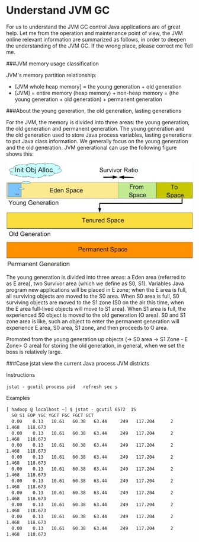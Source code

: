 # Understand JVM GC

For us to understand the JVM GC control Java applications are of great help. Let me from the operation and maintenance point of view, the JVM online relevant information are summarized as follows, in order to deepen the understanding of the JVM GC. 
If the wrong place, please correct me Tell me.

###JVM memory usage classification

JVM's memory partition relationship:

* [JVM whole heap memory] = the young generation + old generation
* [JVM] = entire memory (heap memory) + non-heap memory = (the young generation + old generation) + permanent generation

###About the young generation, the old generation, lasting generations

For the JVM, the memory is divided into three areas: the young generation, the old generation and permanent generation. The young generation and the old generation used to store Java process variables, lasting generations to put Java class information. 
We generally focus on the young generation and the old generation. JVM generational can use the following figure shows this:

![](20140306225822488.jpg)

The young generation is divided into three areas: a Eden area (referred to as E area), two Survivor area (which we define as S0, S1). 
Variables Java program new applications will be placed in E zone; when the E area is full, all surviving objects are moved to the S0 area. When S0 area is full, S0 surviving objects are moved to the S1 zone (S0 on the air this time, when the E area full-lived objects will move to S1 area). When S1 area is full, the experienced S0 object is moved to the old generation (O area). S0 and S1 zone area is like, such an object to enter the permanent generation will experience E area, S0 area, S1 zone, and then proceeds to O area.

Promoted from the young generation up objects (-> S0 area -> S1 Zone - E Zone> O area) for storing the old generation, in general, when we set the boss is relatively large.

###Case jstat view the current Java process JVM districts

Instructions

`jstat - gcutil process pid   refresh sec s`

Examples

```
[ hadoop @ localhost ~] $ jstat - gcutil 6572  1S
  S0 S1 EOP YGC YGCT FGC FGCT GCT
  0.00    0.13   10.61   60.38   63.44     249   117.204      2     1.468   118.673 
  0.00    0.13   10.61   60.38   63.44     249   117.204      2     1.468   118.673 
  0.00    0.13   10.61   60.38   63.44     249   117.204      2     1.468   118.673 
  0.00    0.13   10.61   60.38   63.44     249   117.204      2     1.468   118.673 
  0.00    0.13   10.61   60.38   63.44     249   117.204      2     1.468   118.673 
  0.00    0.13   10.61   60.38   63.44     249   117.204      2     1.468   118.673 
  0.00    0.13   10.61   60.38   63.44     249   117.204      2     1.468   118.673 
  0.00    0.13   10.61   60.38   63.44     249   117.204      2     1.468   118.673 
  0.00    0.13   10.61   60.38   63.44     249   117.204      2     1.468   118.673 
  0.00    0.13   10.61   60.38   63.44     249   117.204      2     1.468   118.673
```